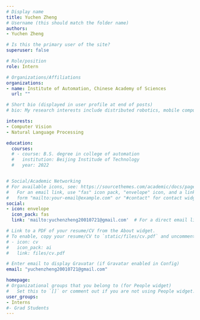```yaml
---
# Display name
title: Yuchen Zheng
# Username (this should match the folder name)
authors:
- Yuchen Zheng

# Is this the primary user of the site?
superuser: false

# Role/position
role: Intern

# Organizations/Affiliations
organizations:
- name: Institute of Automation, Chinese Academy of Sciences
  url: ""

# Short bio (displayed in user profile at end of posts)
# bio: My research interests include distributed robotics, mobile computing and programmable matter.

interests:
- Computer Vision
- Natural Language Processing

education:
  courses:
  # - course: B.S. degree in college of automation
  #   institution: Beijing Institude of Technology
  #   year: 2022


# Social/Academic Networking
# For available icons, see: https://sourcethemes.com/academic/docs/page-builder/#icons
#   For an email link, use "fas" icon pack, "envelope" icon, and a link in the
#   form "mailto:your-email@example.com" or "#contact" for contact widget.
social:
- icon: envelope
  icon_pack: fas
  link: 'mailto:yuchenzheng20010721@gmail.com'  # For a direct email link, use "mailto:test@example.org".

# Link to a PDF of your resume/CV from the About widget.
# To enable, copy your resume/CV to `static/files/cv.pdf` and uncomment the lines below.
# - icon: cv
#   icon_pack: ai
#   link: files/cv.pdf

# Enter email to display Gravatar (if Gravatar enabled in Config)
email: "yuchenzheng20010721@gmail.com"

homepage:
# Organizational groups that you belong to (for People widget)
#   Set this to `[]` or comment out if you are not using People widget.
user_groups:
- Interns
#- Grad Students
---
```

